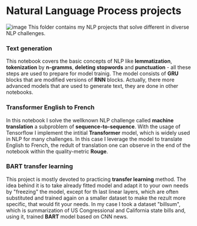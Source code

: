 # Natural Language Process projects
![image](https://github.com/REDISKA3000/text_generation/blob/01621af44ba94468154e5eeae27971744f97e128/maxresdefault.jpg)
This folder contains my NLP projects that solve different in diverse NLP challenges.

### Text generation
This notebook covers the basic concepts of NLP like **lemmatization**, **tokenization** by **n-gramms**, **deleting stopwords** and **punctuation** - all these steps are used to prepare for model trainig. The model consists of **GRU** blocks that are modified versions of **RNN** blocks. Actually, there more advanced models that are used to generate text, they are done in other notebooks.
### Transformer English to French
In this notebook I solve the wellknown NLP challenge called **machine translation** a subproblem of **sequence-to-sequence**. With the usage of Tensorflow I implement the intitial **Transformer** model, which is widely used in NLP for many challenges. In this case I leverage the model to translate English to French, the redult of translation one can observe in the end of the notebook within the quality-metric **Rouge**. 
### BART transfer learning
This project is mostly devoted to practicing **transfer learning** method. The idea behind it is to take already fitted model and adapt it to your own needs by "freezing" the model, except for th last linear layers, which are often substituted and trained again on a smaller dataset to make the rezult more specific, that would fit your needs. In my case I took a dataset "billsum", which is summarization of US Congressional and California state bills and, using it, trained **BART** model based on CNN news.

 



